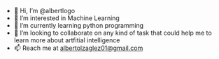 - 👋 Hi, I’m @albertlogo
- 👀 I’m interested in Machine Learning
- 🌱 I’m currently learning python programming 
- 💞️ I’m looking to collaborate on any kind of task that could help me to learn more about artfitial intelligence
- 📫 Reach me at albertolzaglez01@gmail.com

<!---
albertlogo/albertlogo is a ✨ special ✨ repository because its `README.md` (this file) appears on your GitHub profile.
You can click the Preview link to take a look at your changes.
--->
